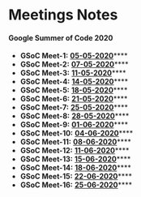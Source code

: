 # Meetings Notes

#### Google Summer of Code 2020

* **GSoC Meet-1:** [**05-05-2020**](https://docs.google.com/document/d/1rnY-z7bEv0TYbp4Bm4QNd9Hcq6PgxRdAXmk4zoRetcE/edit?usp=sharing)\*\*\*\*
* **GSoC Meet-2:** [**07-05-2020**](https://docs.google.com/document/d/1UxqU_vh-dU11pmv332RnY2P7Lc4S3kP_EUZwV4LWrrg/edit?usp=sharing)\*\*\*\*
* **GSoC Meet-3:** [**11-05-2020**](https://docs.google.com/document/d/1siis9syPABD7-GqGPOXkc08lUrjjYzyGlHRWfK-8mFo/edit?usp=sharing)\*\*\*\*
* **GSoC Meet-4:** [**14-05-2020**](https://docs.google.com/document/d/1CB2OdnMcfABPvcusQOjpLjOIaGWG_9FINEVCjlANbrA/edit?usp=sharing)\*\*\*\*
* **GSoC Meet-5:** [**18-05-2020**](https://docs.google.com/document/d/1s286UOFG0z44U-TCmvsnP3oT0Z7kHB0HOjwMjAGTG3I/edit?usp=sharing)\*\*\*\*
* **GSoC Meet-6:** [**21-05-2020**](https://docs.google.com/document/d/1NHXaGQqV89jIN5sIzPxkukNneUVgWXlViMCRhLk4Ob8/edit?usp=sharing)\*\*\*\*
* **GSoC Meet-7:** [**25-05-2020**](https://docs.google.com/document/d/16uHAxk-NrBrnFKgPYN9XnyjqA84-YoFUn87JfOi9wPc/edit?usp=sharing)\*\*\*\*
* **GSoC Meet-8:** [**28-05-2020**](https://docs.google.com/document/d/1c5q77mP2vPMeKP67J-dWOduIJs1MYLSumXmM-8CkgXs/edit?usp=sharing)\*\*\*\*
* **GSoC Meet-9:** [**01-06-2020**](https://docs.google.com/document/d/1dxaz6Uq__6uekD62F8PfMPTiXPbVwO34Vof3wJ_liBQ/edit?usp=sharing)\*\*\*\*
* **GSoC Meet-10:** [**04-06-2020**](https://docs.google.com/document/d/1na6X4TI4uW9N4jgQlx6O1TcskXmmYUEni9Dv8bjAFJk/edit?usp=sharing)\*\*\*\*
* **GSoC Meet-11:** [**08-06-2020**](https://docs.google.com/document/d/1hwwESyy8Fd-w-CuhtXa3fLrjBkWgYp5NOUYohzrpWbo/edit?usp=sharing)\*\*\*\*
* **GSoC Meet-12:** [**11-06-2020**](https://docs.google.com/document/d/1P0zLIT2RmmuiEUPTv2gy3niemshWni4XVba2EFlzs34/edit?usp=sharing)\*\*\*\*
* **GSoC Meet-13:** [**15-06-2020**](https://docs.google.com/document/d/17wP1P0EJo5IUaEUd6DLAsMApxLW-x9C2gykE5G0uhL4/edit?usp=sharing)\*\*\*\*
* **GSoC Meet-14:** [**18-06-2020**](https://docs.google.com/document/d/1Xe6yKvEl91Fc8Fj4bH7Ph1TUunaHI1ZmrQKCWqD7H3g/edit?usp=sharing)\*\*\*\*
* **GSoC Meet-15:** [**22-06-2020**](https://docs.google.com/document/d/1h2phM9e7kPLjLgdrGswTAemo9cSwq2YuDEw_9mN3fTk/edit?usp=sharing)\*\*\*\*
* **GSoC Meet-16:** [**25-06-2020**](https://docs.google.com/document/d/1ZZ7kGJp9B3TU7kCA8a1sldqYqNj20MXqPR1Asfeo3nk/edit?usp=sharing)\*\*\*\*



